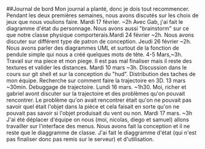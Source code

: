 ##Journal de bord
Mon journal a planté, donc je dois tout recommencer. Pendant les deux premières semaines, nous avons discutés sur les choix de jeux que nous voulions faire. Mardi 17 février. ~2h Avec Gab, j'ai fait le diagramme d'état du personnage. Nous avons aussi "brainstorm" sur ce que notre classe physique comporterais.Mardi 24 février ~2h. Nous avons discuter sur différent type de patron de conception. Jeudi 26 février ~2h. Nous avons parler des diagrammes UML et surtout de la fonction de pendule simple qui nous a créé quelques mots de tête. 4-5 Mars,~3h. Travail sur ma piece et mon piege. Il est pas mal finaliser mais il reste des textures et valider les distances. Mardi 10 mars ~3h. Discussion dans le cours sur git shell et sur la conception du "hud". Distribution des taches de mon équipe. Recherche sur comment faire la trajectoire en 3D. 13 mars ~30min. Debuggage de trajectoire. Lundi 16 mars. ~1h30. Moi, richer et gabriel avont discuter sur la trajectoire et des problèmes qu'on pouvait rencontrer. Le problème qu'on avait rencontrer était qu'on ne pouvait pas savoir quel était l'objet dans la pièce et cela faisait en sorte qu'on ne pouvait pas savoir si l'objet produisait du vent ou non. Mardi 17 mars. ~3h J'ai été déplacer d'équipe on nous (moi, nicolas, diego et samuel) allons travailler sur l'interface des menus. Nous avons fait la conception et il ne reste que le diaggramme de classe. J'ai fait le diaggramme d'état (qui n'est pas finaliser donc pas remis sur le serveur) et d'utilisation.